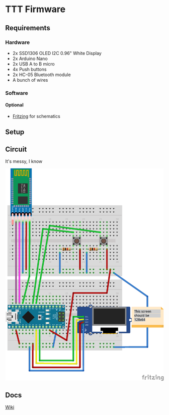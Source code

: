 # TTT Firmware
## Requirements
### Hardware
- 2x SSD1306 OLED I2C 0.96" White Display
- 2x Arduino Nano
- 2x USB A to B micro
- 4x Push buttons
- 2x HC-05 Bluetooth module
- A bunch of wires

### Software
#### Optional
 - [Fritzing](http://fritzing.org/download/) for schematics
 
## Setup

## Circuit
It's messy, I know

![Breadboard schematic](https://github.com/anthonyec/ttt_firmware/blob/master/docs/ttt_proto_schematic.png)


## Docs
[Wiki](/wiki)
